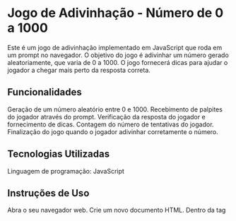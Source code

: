 # Jogo de Adivinhação - Número de 0 a 1000
Este é um jogo de adivinhação implementado em JavaScript que roda em um prompt no navegador. O objetivo do jogo é adivinhar um número gerado aleatoriamente, que varia de 0 a 1000. O jogo fornecerá dicas para ajudar o jogador a chegar mais perto da resposta correta.

## Funcionalidades
Geração de um número aleatório entre 0 e 1000.
Recebimento de palpites do jogador através do prompt.
Verificação da resposta do jogador e fornecimento de dicas.
Contagem do número de tentativas do jogador.
Finalização do jogo quando o jogador adivinhar corretamente o número.

## Tecnologias Utilizadas
Linguagem de programação: JavaScript

## Instruções de Uso
Abra o seu navegador web.
Crie um novo documento HTML.
Dentro da tag <script>, cole o código JavaScript fornecido abaixo:
javascript
Copy code
// Gera um número aleatório entre 0 e 1000
const numeroAleatorio = Math.floor(Math.random() * 1001);

let numeroTentativas = 0;
let palpite;

do {
  // Solicita um palpite ao jogador através do prompt
  palpite = parseInt(prompt("Adivinhe o número (entre 0 e 1000):"));

  if (palpite < numeroAleatorio) {
    alert("Tente um número maior!");
  } else if (palpite > numeroAleatorio) {
    alert("Tente um número menor!");
  }

  numeroTentativas++;
} while (palpite !== numeroAleatorio);

// Mostra uma mensagem de acerto e o número de tentativas
alert(`Parabéns! Você acertou o número em ${numeroTentativas} tentativas.`);

Salve o documento HTML.
Abra o documento HTML no seu navegador.
Um prompt será exibido, solicitando que você adivinhe o número.
Insira um número entre 0 e 1000 e clique em OK.
O jogo fornecerá uma dica para ajudá-lo a chegar mais perto da resposta correta.
Continue fazendo palpites até adivinhar corretamente o número.
Quando você acertar, uma mensagem de parabéns será exibida junto com o número de tentativas que você levou para acertar.
Divirta-se jogando e tente adivinhar o número com o menor número de tentativas possível!

![Mentalista](https://user-images.githubusercontent.com/112123706/216470023-015e865e-317f-41ad-992d-b36bd937c675.png)


